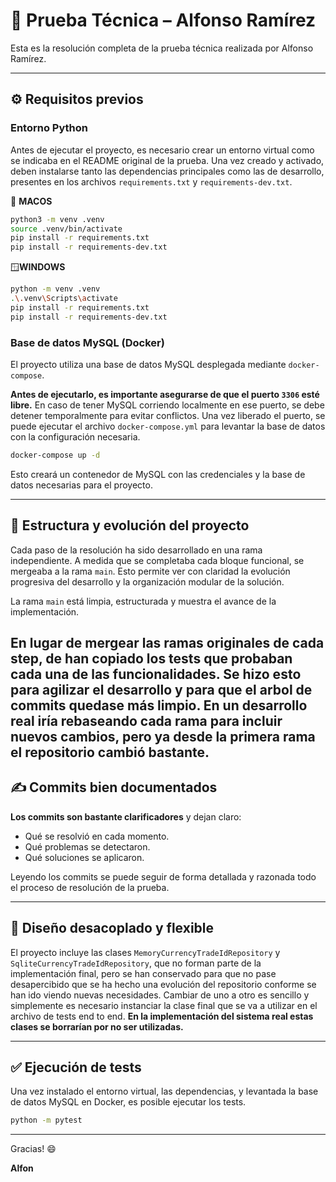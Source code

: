 # 🧩 Prueba Técnica – Alfonso Ramírez

Esta es la resolución completa de la prueba técnica realizada por Alfonso Ramírez.

---

## ⚙️ Requisitos previos

### Entorno Python

Antes de ejecutar el proyecto, es necesario crear un entorno virtual como se indicaba en el README original de la prueba. 
Una vez creado y activado, deben instalarse tanto las dependencias principales como las de desarrollo, presentes en los 
archivos `requirements.txt` y `requirements-dev.txt`.


🍎 **MACOS**
```bash
python3 -m venv .venv
source .venv/bin/activate
pip install -r requirements.txt
pip install -r requirements-dev.txt
```

🪟**WINDOWS**
```bash
python -m venv .venv
.\.venv\Scripts\activate
pip install -r requirements.txt
pip install -r requirements-dev.txt
```



### Base de datos MySQL (Docker)

El proyecto utiliza una base de datos MySQL desplegada mediante `docker-compose`.

**Antes de ejecutarlo, es importante asegurarse de que el puerto `3306` esté libre.**
En caso de tener MySQL corriendo localmente en ese puerto, se debe detener temporalmente para evitar conflictos. 
Una vez liberado el puerto, se puede ejecutar el archivo `docker-compose.yml` para levantar la base de datos con la 
configuración necesaria.

```bash
docker-compose up -d
```
Esto creará un contenedor de MySQL con las credenciales y la base de datos necesarias para el proyecto.

---

## 🧠 Estructura y evolución del proyecto

Cada paso de la resolución ha sido desarrollado en una rama independiente. A medida que se completaba cada bloque 
funcional, se mergeaba a la rama `main`. Esto permite ver con claridad la evolución progresiva del desarrollo y la 
organización modular de la solución.

La rama `main` está limpia, estructurada y muestra el avance de la implementación. 

En lugar de mergear las ramas originales de cada step, de han copiado los tests que probaban cada una de las
funcionalidades. Se hizo esto para agilizar el desarrollo y para que el arbol de commits quedase más limpio. En un
desarrollo real iría rebaseando cada rama para incluir nuevos cambios, pero ya desde la primera rama el repositorio
cambió bastante.
---

## ✍️ Commits bien documentados

**Los commits son bastante clarificadores** y dejan claro: 

- Qué se resolvió en cada momento.
- Qué problemas se detectaron.
- Qué soluciones se aplicaron.

Leyendo los commits se puede seguir de forma detallada y razonada todo el proceso de resolución de la prueba.

---

## 🔄 Diseño desacoplado y flexible

El proyecto incluye las clases `MemoryCurrencyTradeIdRepository` y `SqliteCurrencyTradeIdRepository`, que no forman 
parte de la implementación final, pero se han conservado para que no pase desapercibido que se ha hecho una evolución
del repositorio conforme se han ido viendo nuevas necesidades. Cambiar de uno a otro es sencillo y simplemente es necesario
instanciar la clase final que se va a utilizar en el archivo de tests end to end. **En la implementación del sistema real 
estas clases se borrarían por no ser utilizadas.**

---

## ✅ Ejecución de tests

Una vez instalado el entorno virtual, las dependencias, y levantada la base de datos MySQL en Docker, es posible 
ejecutar los tests.

```bash
python -m pytest
```

---

Gracias! 😄

**Alfon**
